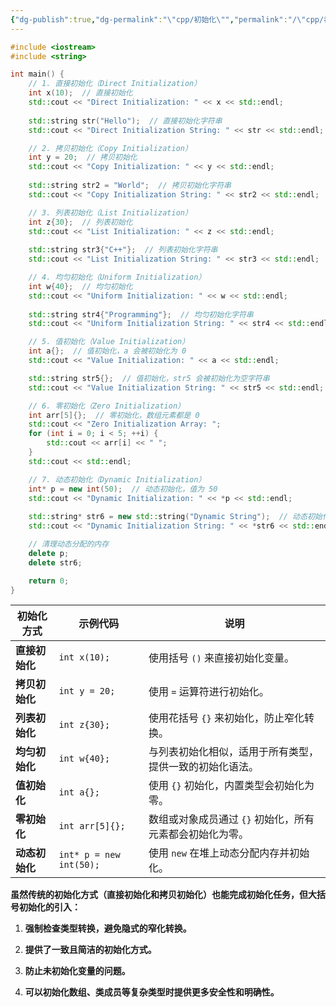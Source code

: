 ```yaml
---
{"dg-publish":true,"dg-permalink":"\"cpp/初始化\"","permalink":"/\"cpp/初始化\"/"}
---
```




```cpp
#include <iostream>
#include <string>

int main() {
    // 1. 直接初始化（Direct Initialization）
    int x(10);  // 直接初始化
    std::cout << "Direct Initialization: " << x << std::endl;
    
    std::string str("Hello");  // 直接初始化字符串
    std::cout << "Direct Initialization String: " << str << std::endl;

    // 2. 拷贝初始化（Copy Initialization）
    int y = 20;  // 拷贝初始化
    std::cout << "Copy Initialization: " << y << std::endl;
    
    std::string str2 = "World";  // 拷贝初始化字符串
    std::cout << "Copy Initialization String: " << str2 << std::endl;

    // 3. 列表初始化（List Initialization）
    int z{30};  // 列表初始化
    std::cout << "List Initialization: " << z << std::endl;
    
    std::string str3{"C++"};  // 列表初始化字符串
    std::cout << "List Initialization String: " << str3 << std::endl;

    // 4. 均匀初始化（Uniform Initialization）
    int w{40};  // 均匀初始化
    std::cout << "Uniform Initialization: " << w << std::endl;
    
    std::string str4{"Programming"};  // 均匀初始化字符串
    std::cout << "Uniform Initialization String: " << str4 << std::endl;

    // 5. 值初始化（Value Initialization）
    int a{};  // 值初始化，a 会被初始化为 0
    std::cout << "Value Initialization: " << a << std::endl;

    std::string str5{};  // 值初始化，str5 会被初始化为空字符串
    std::cout << "Value Initialization String: " << str5 << std::endl;

    // 6. 零初始化（Zero Initialization）
    int arr[5]{};  // 零初始化，数组元素都是 0
    std::cout << "Zero Initialization Array: ";
    for (int i = 0; i < 5; ++i) {
        std::cout << arr[i] << " "; 
    }
    std::cout << std::endl;

    // 7. 动态初始化（Dynamic Initialization）
    int* p = new int(50);  // 动态初始化，值为 50
    std::cout << "Dynamic Initialization: " << *p << std::endl;
    
    std::string* str6 = new std::string("Dynamic String");  // 动态初始化字符串
    std::cout << "Dynamic Initialization String: " << *str6 << std::endl;

    // 清理动态分配的内存
    delete p;
    delete str6;

    return 0;
}
```

| 初始化方式     | 示例代码                    | 说明                              |
| --------- | ----------------------- | ------------------------------- |
| **直接初始化** | `int x(10);`            | 使用括号 `()` 来直接初始化变量。             |
| **拷贝初始化** | `int y = 20;`           | 使用 `=` 运算符进行初始化。                |
| **列表初始化** | `int z{30};`            | 使用花括号 `{}` 来初始化，防止窄化转换。         |
| **均匀初始化** | `int w{40};`            | 与列表初始化相似，适用于所有类型，提供一致的初始化语法。    |
| **值初始化**  | `int a{};`              | 使用 `{}` 初始化，内置类型会初始化为零。         |
| **零初始化**  | `int arr[5]{};`         | 数组或对象成员通过 `{}` 初始化，所有元素都会初始化为零。 |
| **动态初始化** | `int* p = new int(50);` | 使用 `new` 在堆上动态分配内存并初始化。         |
**虽然传统的初始化方式（直接初始化和拷贝初始化）也能完成初始化任务，但大括号初始化的引入：**

1. **强制检查类型转换，避免隐式的窄化转换。**

2. **提供了一致且简洁的初始化方式。**

3. **防止未初始化变量的问题。**

4. **可以初始化数组、类成员等复杂类型时提供更多安全性和明确性。**
